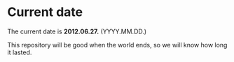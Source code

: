# Current date

The current date is **2012.06.27.** (YYYY.MM.DD.)

This repository will be good when the world ends, so we will know how long it lasted.